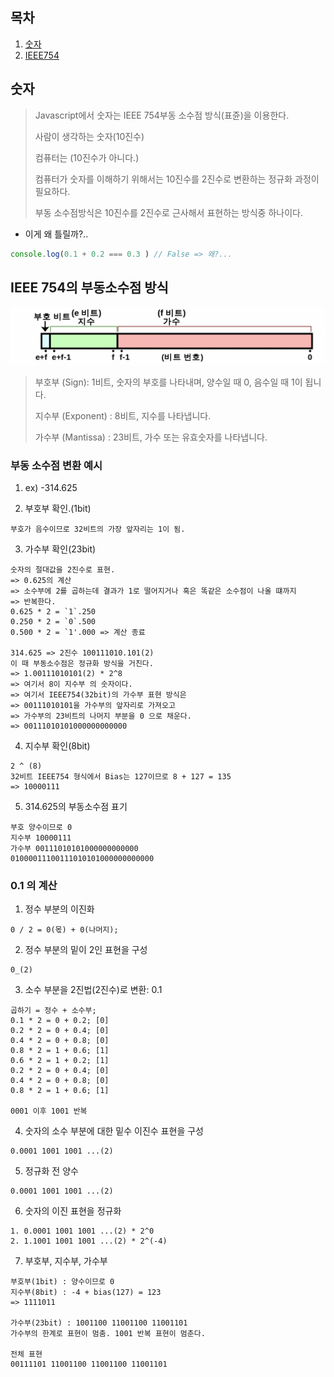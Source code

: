 ## 목차
1. [숫자](#숫자)
2. [IEEE754](#ieee-754의-부동소수점-방식)

## 숫자
> Javascript에서 숫자는 IEEE 754부동 소수점 방식(표쥰)을 이용한다.
>
> 사람이 생각하는 숫자(10진수)
>
> 컴퓨터는 (10진수가 아니다.)
>
> 컴퓨터가 숫자를 이해하기 위해서는 10진수를 2진수로 변환하는 정규화 과정이 필요하다.
>
> 부동 소수점방식은 10진수를 2진수로 근사해서 표현하는 방식중 하나이다.

- 이게 왜 틀릴까?..
```js
console.log(0.1 + 0.2 === 0.3 ) // False => 왜?...
```

## IEEE 754의 부동소수점 방식
![](img/2022-03-24-16-44-24.png)

> 부호부 (Sign): 1비트, 숫자의 부호를 나타내며, 양수일 때 0, 음수일 때 1이 됩니다.
> 
> 지수부 (Exponent) : 8비트, 지수를 나타냅니다.
>
> 가수부 (Mantissa) : 23비트, 가수 또는 유효숫자를 나타냅니다.

### 부동 소수점 변환 예시
1. ex) -314.625

2. 부호부 확인.(1bit)
```
부호가 음수이므로 32비트의 가장 앞자리는 1이 됨.
```

3. 가수부 확인(23bit)
```
숫자의 절대값을 2진수로 표현.
=> 0.625의 계산
=> 소수부에 2를 곱하는데 결과가 1로 떨어지거나 혹은 똑같은 소수점이 나올 떄까지
=> 반복한다.
0.625 * 2 = `1`.250
0.250 * 2 = `0`.500
0.500 * 2 = `1'.000 => 계산 종료

314.625 => 2진수 100111010.101(2)
이 때 부동소수점은 정규화 방식을 거친다.
=> 1.00111010101(2) * 2^8
=> 여기서 8이 지수부 의 숫자이다.
=> 여기서 IEEE754(32bit)의 가수부 표현 방식은
=> 00111010101을 가수부의 앞자리로 가져오고
=> 가수부의 23비트의 나머지 부분을 0 으로 채운다.
=> 00111010101000000000000
```

4. 지수부 확인(8bit)
```
2 ^ (8)
32비트 IEEE754 형식에서 Bias는 127이므로 8 + 127 = 135
=> 10000111
```

5. 314.625의 부동소수점 표기
```
부호 양수이므로 0
지수부 10000111
가수부 00111010101000000000000
01000011100111010101000000000000
```

### 0.1 의 계산
1. 정수 부분의 이진화
```
0 / 2 = 0(몫) + 0(나머지);
```

2. 정수 부분의 밑이 2인 표현을 구성
```
0_(2)
```

3. 소수 부분을 2진법(2진수)로 변환: 0.1
```
곱하기 = 정수 + 소수부;
0.1 * 2 = 0 + 0.2; [0]
0.2 * 2 = 0 + 0.4; [0]
0.4 * 2 = 0 + 0.8; [0]
0.8 * 2 = 1 + 0.6; [1]
0.6 * 2 = 1 + 0.2; [1]
0.2 * 2 = 0 + 0.4; [0]
0.4 * 2 = 0 + 0.8; [0]
0.8 * 2 = 1 + 0.6; [1]

0001 이후 1001 반복
```

4. 숫자의 소수 부분에 대한 밑수 이진수 표현을 구성
```
0.0001 1001 1001 ...(2)
```

5. 정규화 전 양수
```
0.0001 1001 1001 ...(2)
```

6. 숫자의 이진 표현을 정규화
```
1. 0.0001 1001 1001 ...(2) * 2^0
2. 1.1001 1001 1001 ...(2) * 2^(-4)
```

7. 부호부, 지수부, 가수부
```
부호부(1bit) : 양수이므로 0
지수부(8bit) : -4 + bias(127) = 123
=> 1111011

가수부(23bit) : 1001100 11001100 11001101
가수부의 한계로 표현이 멈춤. 1001 반복 표현이 멈춘다.

전체 표현
00111101 11001100 11001100 11001101
```